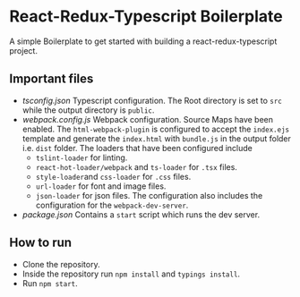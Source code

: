 # React-Redux-Typescript Boilerplate
A simple Boilerplate to get started with building a react-redux-typescript project.

## Important files
  - _tsconfig.json_
  Typescript configuration. The Root directory is set to `src` while the output directory is `public`. 
  - _webpack.config.js_
  Webpack configuration. Source Maps have been enabled. The `html-webpack-plugin` is configured to accept the `index.ejs` template and generate the `index.html` with `bundle.js` in the output folder i.e. `dist` folder.
  The loaders that have been configured include
     * `tslint-loader` for linting.
     * `react-hot-loader/webpack` and `ts-loader` for `.tsx` files.
     * `style-loader`and `css-loader` for `.css` files.
     * `url-loader` for font and image files.
     * `json-loader` for json files.
  The configuration also includes the configuration for the `webpack-dev-server`.
  - _package.json_
  Contains a `start` script which runs the dev server.

## How to run
 - Clone the repository. 
 - Inside the repository run `npm install` and `typings install`.
 - Run `npm start`.